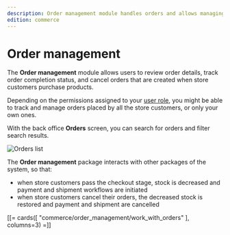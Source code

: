 ```yaml
---
description: Order management module handles orders and allows managing orders in the system.
edition: commerce
---
```


# Order management

The **Order management** module allows users to review order details, track order completion status, and cancel orders that are created when store customers purchase products.

Depending on the permissions assigned to your [user role](permissions_and_users.md), you might be able to track and manage orders placed by all the store customers, or only your own ones.

With the back office **Orders** screen, you can search for orders and filter search results.

![Orders list](order_list.png "Orders list")

The **Order management** package interacts with other packages of the system, so that:

- when store customers pass the checkout stage, stock is decreased and payment and shipment workflows are initiated
- when store customers cancel their orders, the decreased stock is restored and payment and shipment are cancelled

[[= cards([
    "commerce/order_management/work_with_orders"
], columns=3) =]]
